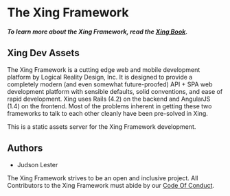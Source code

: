 The Xing Framework
===

***To learn more about the Xing Framework, read the [Xing Book](https://xingframework.gitbooks.io/the-xing-framework/content/).***

Xing Dev Assets
---

The Xing Framework is a cutting edge web and mobile development platform by Logical Reality Design, Inc. It is designed to provide a completely modern (and even somewhat future-proofed) API + SPA web development platform with sensible defaults, solid conventions, and ease of rapid development. Xing uses Rails (4.2) on the backend and AngularJS (1.4) on the frontend. Most of the problems inherent in getting these two frameworks to talk to each other cleanly have been pre-solved in Xing.

This is a static assets server for the Xing Framework development.

Authors
-------

* Judson Lester

The Xing Framework strives to be an open and inclusive project. All Contributors to the Xing Framework must abide by our [Code Of Conduct](CODE_OF_CONDUCT.md).
